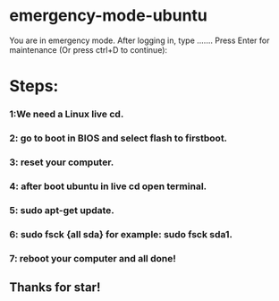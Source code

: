 # emergency-mode-ubuntu
You are in emergency mode. After logging in, type .......  Press Enter for maintenance (Or press ctrl+D to continue):



# Steps:
### 1:We need a Linux live cd.
### 2: go to boot in BIOS and select flash to firstboot.
### 3: reset your computer. 
### 4: after boot ubuntu in live cd open terminal. 
### 5: sudo apt-get update.
### 6: sudo fsck {all sda} for example: sudo fsck sda1. 
### 7: reboot your computer and all done!

## Thanks for star!
